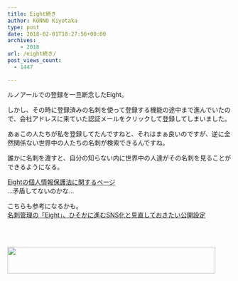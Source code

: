 ```yaml
---
title: Eight続き
author: KONNO Kiyotaka
type: post
date: 2018-02-01T18:27:56+00:00
archives:
    - 2018
url: /eight続き/
post_views_count:
  - 1447

---
```

ルノアールでの登録を一旦断念したEight。

しかし、その時に登録済みの名刺を使って登録する機能の途中まで進んでいたので、会社アドレスに来ていた認証メールをクリックして登録してしまいました。

あぁこの人たちが私を登録してたんですねと、それはまぁ良いのですが、逆に全然関係ない世界中の人たちの名刺が検索できるんですね。

誰かに名刺を渡すと、自分の知らない内に世界中の人達がその名刺を見ることができるようになる。

<a href="https://eight.zendesk.com/hc/ja/articles/207510426-%E5%80%8B%E4%BA%BA%E6%83%85%E5%A0%B1%E4%BF%9D%E8%AD%B7%E6%B3%95%E3%81%B8%E3%81%AE%E5%AF%BE%E5%BF%9C%E3%81%AB%E3%81%A4%E3%81%84%E3%81%A6" target="_blank">Eightの個人情報保護法に関するページ</a>  
…矛盾してないのかな…

こちらも参考になるかも。  
<a href="https://japan.cnet.com/article/35080915/" target="_blank">名刺管理の「Eight」、ひそかに進むSNS化と見直しておきたい公開設定</a>

<a href="https://px.a8.net/svt/ejp?a8mat=2ZAD24+8LLGW2+2DS2+BZ0Z5" target="_blank" rel="nofollow"><br /> <br /></a>

<img width="468" height="60" alt="" src="https://www29.a8.net/svt/bgt?aid=180202396520&wid=003&eno=01&mid=s00000011117002011000&mc=1" border="0" />  
<img width="1" height="1" alt="" src="https://i2.wp.com/www10.a8.net/0.gif?resize=1%2C1&#038;ssl=1" border="0" data-recalc-dims="1" />